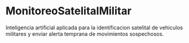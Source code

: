 # MonitoreoSatelitalMilitar
Inteligencia artificial aplicada para la identificacion satelital de vehiculos militares y enviar alerta temprana de movimientos sospechosos.
